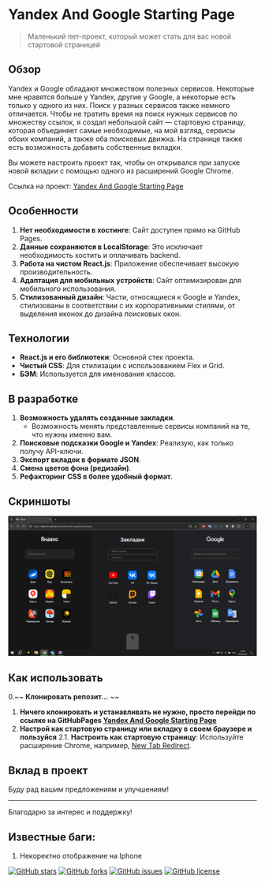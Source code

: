 # Yandex And Google Starting Page

> Маленький пет-проект, который может стать для вас новой стартовой страницей

## Обзор
Yandex и Google обладают множеством полезных сервисов. Некоторые мне нравятся больше у Yandex, другие у Google, а некоторые есть только у одного из них. Поиск у разных сервисов также немного отличается. Чтобы не тратить время на поиск нужных сервисов по множеству ссылок, я создал небольшой сайт — стартовую страницу, которая объединяет самые необходимые, на мой взгляд, сервисы обоих компаний, а также оба поисковых движка. На странице также есть возможность добавить собственные вкладки.

Вы можете настроить проект так, чтобы он открывался при запуске новой вкладки с помощью одного из расширений Google Chrome.

Ссылка на проект: [Yandex And Google Starting Page](https://highrens.github.io/YandexAndGoogleStartingPage/)

## Особенности
1. **Нет необходимости в хостинге**: Сайт доступен прямо на GitHub Pages.
2. **Данные сохраняются в LocalStorage**: Это исключает необходимость хостить и оплачивать backend.
3. **Работа на чистом React.js**: Приложение обеспечивает высокую производительность.
4. **Адаптация для мобильных устройств**: Сайт оптимизирован для мобильного использования.
5. **Стилизованный дизайн**: Части, относящиеся к Google и Yandex, стилизованы в соответствии с их корпоративными стилями, от выделения иконок до дизайна поисковых окон.

## Технологии
- **React.js и его библиотеки**: Основной стек проекта.
- **Чистый CSS**: Для стилизации с использованием Flex и Grid.
- **БЭМ**: Используется для именования классов.

## В разработке
1. **Возможность удалять созданные закладки**.
    - Возможность менять представленные сервисы компаний на те, что нужны именно вам.
2. **Поисковые подсказки Google и Yandex**: Реализую, как только получу API-ключи.
3. **Экспорт вкладок в формате JSON**.
4. **Смена цветов фона (редизайн)**.
5. **Рефакторинг CSS в более удобный формат**.

## Скриншоты
![Главная страница](https://github.com/Highrens/YandexAndGoogleStartingPage/blob/main/src/Image/Screenshot.png)

## Как использовать
0.~~ **Клонировать репозит...** ~~
1. **Ничего клонировать и устанавливать не нужно, просто перейди по ссылке на GitHubPages [Yandex And Google Starting Page](https://highrens.github.io/YandexAndGoogleStartingPage/)**
2. **Настрой как стартовую страницу или вкладку в своем браузере и пользуйся**
2.1. **Настроить как стартовую страницу**: Используйте расширение Chrome, например, [New Tab Redirect](https://chrome.google.com/webstore/detail/new-tab-redirect/).

## Вклад в проект
Буду рад вашим предложениям и улучшениям!

---

Благодарю за интерес и поддержку!

## Известные баги:
1. Некоректно отображение на Iphone

[![GitHub stars](https://img.shields.io/github/stars/highrens/YandexAndGoogleStartingPage)](https://github.com/highrens/YandexAndGoogleStartingPage/stargazers)
[![GitHub forks](https://img.shields.io/github/forks/highrens/YandexAndGoogleStartingPage)](https://github.com/highrens/YandexAndGoogleStartingPage/network/members)
[![GitHub issues](https://img.shields.io/github/issues/highrens/YandexAndGoogleStartingPage)](https://github.com/highrens/YandexAndGoogleStartingPage/issues)
[![GitHub license](https://img.shields.io/github/license/highrens/YandexAndGoogleStartingPage)](https://github.com/highrens/YandexAndGoogleStartingPage/blob/main/LICENSE)
